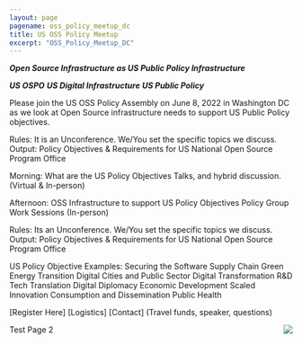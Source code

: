 ```yaml
---
layout: page
pagename: oss_policy_meetup_dc
title: US OSS Policy Meetup
excerpt: "OSS_Policy_Meetup_DC"
---
```


***Open Source Infrastructure as US Public Policy Infrastructure***

***US OSPO***
***US Digital Infrastructure***
***US Public Policy***

Please join the US OSS Policy Assembly on June 8, 2022 in Washington DC as we look at Open Source infrastructure needs to support US Public Policy objectives.  

Rules:  It is an Unconference.  We/You set the specific topics we discuss.
Output:  Policy Objectives & Requirements for US National Open Source Program Office

Morning:    	What are the US Policy Objectives 
      	Talks, and hybrid discussion. (Virtual & In-person)

Afternoon: 	OSS Infrastructure to support US Policy Objectives
Policy Group Work Sessions (In-person)

Rules:  	Its an Unconference.  We/You set the specific topics we discuss.
Output:  	Policy Objectives & Requirements for US National Open Source Program Office

US Policy Objective Examples:
	Securing the Software Supply Chain
	Green Energy Transition
	Digital Cities and Public Sector Digital Transformation
	R&D Tech Translation
	Digital Diplomacy
	Economic Development
	Scaled Innovation Consumption and Dissemination
	Public Health

[Register Here]
[Logistics]
[Contact]  (Travel funds, speaker, questions)

<img src="{{ ASSET_PATH }}/assets/images/InfrastructureUSOSPO.png" style="float:right;max-width:300px;" />
Test Page 2

